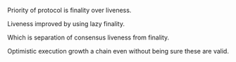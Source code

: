 Priority of protocol is finality over liveness.

Liveness improved by using lazy finality.

Which is separation of consensus liveness from finality.

Optimistic execution growth a chain even without being sure these are valid.
